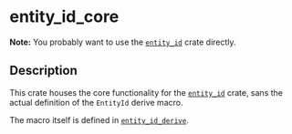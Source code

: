 # entity_id_core

**Note:** You probably want to use the [`entity_id`](https://docs.rs/entity_id) crate directly.

## Description

This crate houses the core functionality for the [`entity_id`](https://docs.rs/entity_id) crate, sans the actual definition of the `EntityId` derive macro.

The macro itself is defined in [`entity_id_derive`](https://docs.rs/entity_id_derive).
